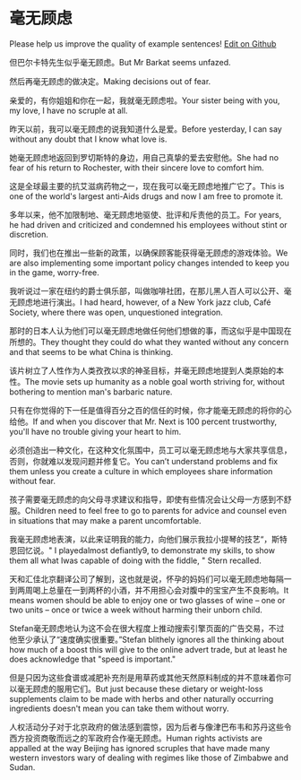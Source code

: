 # 毫无顾虑

Please help us improve the quality of example sentences! [Edit on Github](https://github.com/jiyushe/jiyu-example-sentence-source/blob/main/chinese/haowugulv.md)

<p><span class="chinese">但巴尔卡特先生似乎毫无顾虑。</span><span class="english">But Mr Barkat seems unfazed.</span></p>

<p><span class="chinese">然后再毫无顾虑的做决定。</span><span class="english">Making decisions out of fear.</span></p>

<p><span class="chinese">亲爱的，有你姐姐和你在一起，我就毫无顾虑啦。</span><span class="english">Your sister being with you, my love, I have no scruple at all.</span></p>

<p><span class="chinese">昨天以前，我可以毫无顾虑的说我知道什么是爱。</span><span class="english">Before yesterday, I can say without any doubt that I know what love is.</span></p>

<p><span class="chinese">她毫无顾虑地返回到罗切斯特的身边，用自己真挚的爱去安慰他。</span><span class="english">She had no fear of his return to Rochester, with their sincere love to comfort him.</span></p>

<p><span class="chinese">这是全球最主要的抗艾滋病药物之一，现在我可以毫无顾虑地推广它了。</span><span class="english">This is one of the world's largest anti-Aids drugs and now I am free to promote it.</span></p>

<p><span class="chinese">多年以来，他不加限制地、毫无顾虑地驱使、批评和斥责他的员工。</span><span class="english">For years, he had driven and criticized and condemned his employees without stint or discretion.</span></p>

<p><span class="chinese">同时，我们也在推出一些新的政策，以确保顾客能获得毫无顾虑的游戏体验。</span><span class="english">We are also implementing some important policy changes intended to keep you in the game, worry-free.</span></p>

<p><span class="chinese">我听说过一家在纽约的爵士俱乐部，叫做咖啡社团，在那儿黑人百人可以公开、毫无顾虑地进行演出。</span><span class="english">I had heard, however, of a New York jazz club, Café Society, where there was open, unquestioned integration.</span></p>

<p><span class="chinese">那时的日本人认为他们可以毫无顾虑地做任何他们想做的事，而这似乎是中国现在所想的。</span><span class="english">They thought they could do what they wanted without any concern and that seems to be what China is thinking.</span></p>

<p><span class="chinese">该片树立了人性作为人类孜孜以求的神圣目标，并毫无顾虑地提到人类原始的本性。</span><span class="english">The movie sets up humanity as a noble goal worth striving for, without bothering to mention man's barbaric nature.</span></p>

<p><span class="chinese">只有在你觉得的下一任是值得百分之百的信任的时候，你才能毫无顾虑的将你的心给他。</span><span class="english">If and when you discover that Mr. Next is 100 percent trustworthy, you'll have no trouble giving your heart to him.</span></p>

<p><span class="chinese">必须创造出一种文化，在这种文化氛围中，员工可以毫无顾虑地与大家共享信息，否则，你就难以发现问题并修复它。</span><span class="english">You can’t understand problems and fix them unless you create a culture in which employees share information without fear.</span></p>

<p><span class="chinese">孩子需要毫无顾虑的向父母寻求建议和指导，即使有些情况会让父母一方感到不舒服。</span><span class="english">Children need to feel free to go to parents for advice and counsel even in situations that may make a parent uncomfortable.</span></p>

<p><span class="chinese">我毫无顾虑地表演，以此来证明我的能力，向他们展示我拉小提琴的技艺“，斯特恩回忆说。</span><span class="english">" I playedalmost defiantly9, to demonstrate my skills, to show them all what Iwas capable of doing with the fiddle, " Stern recalled.</span></p>

<p><span class="chinese">天和汇佳北京翻译公司了解到，这也就是说，怀孕的妈妈们可以毫无顾虑地每隔一到两周喝上总量在一到两杯的小酒，并不用担心会对腹中的宝宝产生不良影响。</span><span class="english">It means women should be able to enjoy one or two glasses of wine – one or two units – once or twice a week without harming their unborn child.</span></p>

<p><span class="chinese">Stefan毫无顾虑地认为这不会在很大程度上推动搜索引擎页面的广告交易，不过他至少承认了“速度确实很重要。”</span><span class="english">Stefan blithely ignores all the thinking about how much of a boost this will give to the online advert trade, but at least he does acknowledge that "speed is important."</span></p>

<p><span class="chinese">但是只因为这些食谱或减肥补充剂是用草药或其他天然原料制成的并不意味着你可以毫无顾虑的服用它们。</span><span class="english">But just because these dietary or weight-loss supplements claim to be made with herbs and other naturally occurring ingredients doesn't mean you can take them without worry.</span></p>

<p><span class="chinese">人权活动分子对于北京政府的做法感到震惊，因为后者与像津巴布韦和苏丹这些令西方投资商敬而远之的军政府合作毫无顾虑。</span><span class="english">Human rights activists are appalled at the way Beijing has ignored scruples that have made many western investors wary of dealing with regimes like those of Zimbabwe and Sudan.</span></p>

